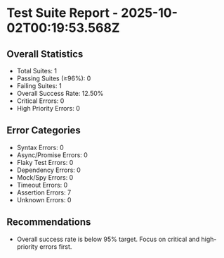# Test Suite Report - 2025-10-02T00:19:53.568Z

## Overall Statistics
- Total Suites: 1
- Passing Suites (≥96%): 0
- Failing Suites: 1
- Overall Success Rate: 12.50%
- Critical Errors: 0
- High Priority Errors: 0

## Error Categories
- Syntax Errors: 0
- Async/Promise Errors: 0
- Flaky Test Errors: 0
- Dependency Errors: 0
- Mock/Spy Errors: 0
- Timeout Errors: 0
- Assertion Errors: 7
- Unknown Errors: 0

## Recommendations
- Overall success rate is below 95% target. Focus on critical and high-priority errors first.



